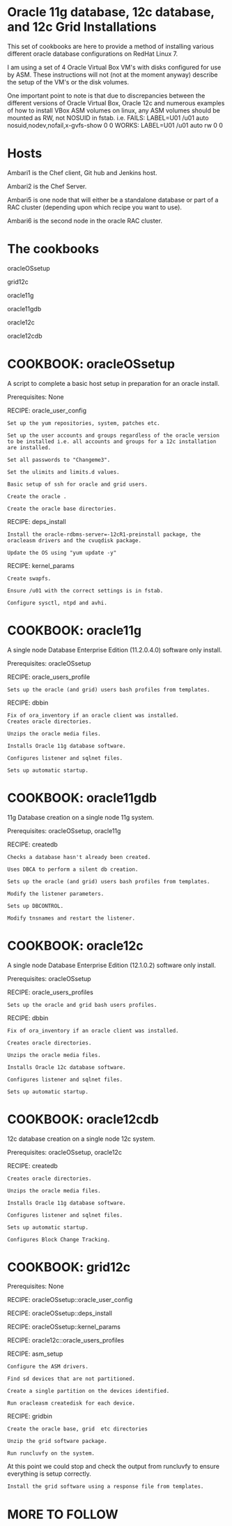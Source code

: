 Oracle 11g database, 12c database, and 12c Grid Installations
======================================
This set of cookbooks are here to provide a method of installing various different oracle database configurations on RedHat Linux 7.

I am using a set of 4 Oracle Virtual Box VM's with disks configured for use by ASM.
These instructions will not (not at the moment anyway) describe the setup of the VM's or the disk volumes.

One important point to note is that due to discrepancies between the different versions of Oracle Virtual Box, Oracle 12c and numerous examples of how to install VBox ASM volumes on linux, any ASM volumes should be mounted as RW, not NOSUID in fstab.
i.e. 
	FAILS: LABEL=U01 /u01 auto nosuid,nodev,nofail,x-gvfs-show 0 0
	WORKS: LABEL=U01 /u01 auto rw                              0 0

Hosts
=====
Ambari1 is the Chef client, Git hub and Jenkins host.

Ambari2 is the Chef Server.

Ambari5 is one node that will either be a standalone database or part of a RAC cluster (depending upon which recipe you want to use).

Ambari6 is the second node in the oracle RAC cluster.

The cookbooks
=============
oracleOSsetup

grid12c

oracle11g

oracle11gdb

oracle12c

oracle12cdb

COOKBOOK: oracleOSsetup
=======================
A script to complete a basic host setup in preparation for an oracle install. 

Prerequisites: None

RECIPE: oracle_user_config

	Set up the yum repositories, system, patches etc.
	
	Set up the user accounts and groups regardless of the oracle version to be installed i.e. all accounts and groups for a 12c installation are installed. 
	
	Set all passwords to "Changeme3".
	
	Set the ulimits and limits.d values.
	
	Basic setup of ssh for oracle and grid users.
	
	Create the oracle .
	
	Create the oracle base directories.

RECIPE: deps_install

	Install the oracle-rdbms-server=-12cR1-preinstall package, the oracleasm drivers and the cvuqdisk package.
	
	Update the OS using "yum update -y"

RECIPE: kernel_params

	Create swapfs.
	
	Ensure /u01 with the correct settings is in fstab.
	
	Configure sysctl, ntpd and avhi.

COOKBOOK: oracle11g
===================
A single node Database Enterprise Edition (11.2.0.4.0) software only install.

Prerequisites: oracleOSsetup

RECIPE: oracle_users_profile

	Sets up the oracle (and grid) users bash profiles from templates.

RECIPE: dbbin

	Fix of ora_inventory if an oracle client was installed.
	Creates oracle directories.
	
	Unzips the oracle media files.
	
	Installs Oracle 11g database software.
	
	Configures listener and sqlnet files.
	
	Sets up automatic startup.
	
COOKBOOK: oracle11gdb
=====================
11g Database creation on a single node 11g system.

Prerequisites: oracleOSsetup, oracle11g

RECIPE: createdb

	Checks a database hasn't already been created.
	
	Uses DBCA to perform a silent db creation.
	
	Sets up the oracle (and grid) users bash profiles from templates.
	
	Modify the listener parameters.
	
	Sets up DBCONTROL.
	
	Modify tnsnames and restart the listener.
	
COOKBOOK: oracle12c
===================
A single node Database Enterprise Edition (12.1.0.2) software only install.

Prerequisites: oracleOSsetup

RECIPE: oracle_users_profiles

	Sets up the oracle and grid bash users profiles.

RECIPE: dbbin

	Fix of ora_inventory if an oracle client was installed.
	
	Creates oracle directories.
	
	Unzips the oracle media files.
	
	Installs Oracle 12c database software. 
	
	Configures listener and sqlnet files.
	
	Sets up automatic startup.
	
COOKBOOK: oracle12cdb
=====================
12c database creation on a single node 12c system.

Prerequisites: oracleOSsetup, oracle12c

RECIPE: createdb

	Creates oracle directories.
	
	Unzips the oracle media files.
	
	Installs Oracle 11g database software.
	
	Configures listener and sqlnet files.
	
	Sets up automatic startup.
	
	Configures Block Change Tracking.
	
COOKBOOK: grid12c
=================

Prerequisites: None

RECIPE: oracleOSsetup::oracle_user_config

RECIPE: oracleOSsetup::deps_install

RECIPE: oracleOSsetup::kernel_params

RECIPE: oracle12c::oracle_users_profiles

RECIPE: asm_setup

	Configure the ASM drivers.
	
	Find sd devices that are not partitioned.
	
	Create a single partition on the devices identified.
	
	Run oracleasm createdisk for each device.

RECIPE: gridbin

	Create the oracle base, grid  etc directories
	
	Unzip the grid software package.
	
	Run runcluvfy on the system.
	
At this point we could stop and check the output from runcluvfy to ensure everything is setup correctly.

	Install the grid software using a response file from templates.
	
	




MORE TO FOLLOW
===============

